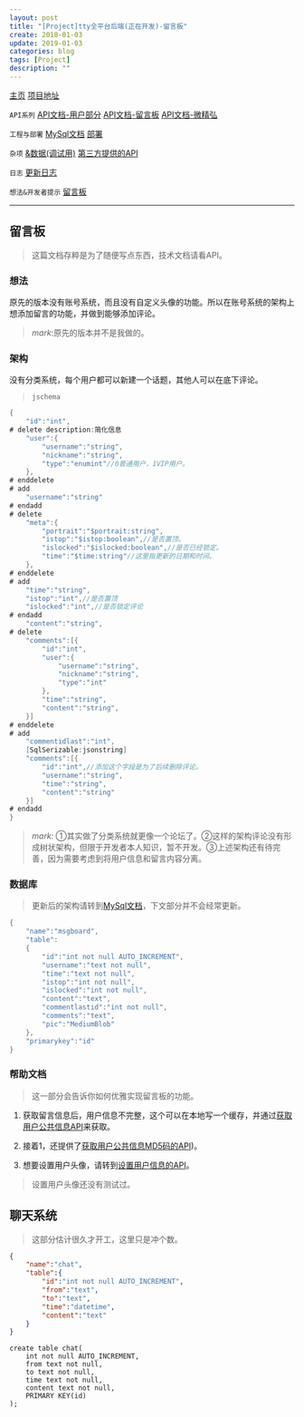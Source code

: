 ```yaml
---
layout: post
title: "[Project]tty全平台后端(正在开发)-留言板"
create: 2018-01-03
update: 2019-01-03
categories: blog
tags: [Project]
description: ""
---
```


[主页](https://h1542462994.github.io/blog/2018/12/23/aspserver-index/)    [项目地址](https://github.com/TropicalTeamYard/tty.platform.aspserver)

`API系列` [API文档-用户部分](https://h1542462994.github.io/blog/2018/12/23/aspserver-api-user/)  [API文档-留言板](https://h1542462994.github.io/blog/2019/01/09/aspserver-api-msgboard/)   [API文档-微精弘](https://h1542462994.github.io/blog/2019/01/09/aspserver-api-wejh/)

`工程与部署` [MySql文档](https://h1542462994.github.io/blog/2018/12/23/aspserver-mysql/)  [部署](https://h1542462994.github.io/blog/2018/12/23/aspserver-deploy/)

`杂项` [&数据(调试用)](https://h1542462994.github.io/blog/2018/12/23/aspserver-data/)    [第三方提供的API](https://h1542462994.github.io/blog/2018/12/23/aspserver-providedapi/)

`日志` [更新日志](https://h1542462994.github.io/blog/2019/01/09/aspserver-updatelog/)

`想法&开发者提示` [留言板](https://h1542462994.github.io/blog/2019/01/03/aspserver-msgboard/)

-------

## 留言板

> 这篇文档存粹是为了随便写点东西，技术文档请看API。

### 想法

原先的版本没有账号系统，而且没有自定义头像的功能。所以在账号系统的架构上想添加留言的功能，并做到能够添加评论。

> *mark*:原先的版本并不是我做的。

### 架构

没有分类系统，每个用户都可以新建一个话题，其他人可以在底下评论。

> `jschema`

```csharp
{
    "id":"int",
# delete description:简化信息
    "user":{
        "username":"string",
        "nickname":"string",
        "type":"enumint"//0普通用户，1VIP用户。
    },
# enddelete
# add
    "username":"string"
# endadd
# delete
    "meta":{
        "portrait":"$portrait:string",
        "istop":"$istop:boolean",//是否置顶。
        "islocked":"$islocked:boolean",//是否已经锁定。
        "time":"$time:string"//这里指更新的日期和时间。
    },
# enddelete
# add
    "time":"string",
    "istop":"int",//是否置顶
    "islocked":"int",//是否锁定评论
# endadd
    "content":"string",
# delete
    "comments":[{
        "id":"int",
        "user":{
            "username":"string",
            "nickname":"string",
            "type":"int"
        },
        "time":"string",
        "content":"string",
    }]
# enddelete
# add
    "commentidlast":"int",
    [SqlSerizable:jsonstring]
    "comments":[{
        "id":"int",//添加这个字段是为了后续删除评论。
        "username":"string",
        "time":"string",
        "content":"string"
    }]
# endadd
}
```

> *mark:* ①其实做了分类系统就更像一个论坛了。②这样的架构评论没有形成树状架构，但限于开发者本人知识，暂不开发。③上述架构还有待完善，因为需要考虑到将用户信息和留言内容分离。

### 数据库

> 更新后的架构请转到[MySql文档](https://h1542462994.github.io/blog/2018/12/23/aspserver-mysql/#留言系统模块)，下文部分并不会经常更新。

```csharp
{
    "name":"msgboard",
    "table":
    {
        "id":"int not null AUTO_INCREMENT",
        "username":"text not null",
        "time":"text not null",
        "istop":"int not null",
        "islocked":"int not null",
        "content":"text",
        "commentlastid":"int not null",
        "comments":"text",
        "pic":"MediumBlob"
    },
    "primarykey":"id"    
}
```

### 帮助文档

> 这一部分会告诉你如何优雅实现留言板的功能。

1. 获取留言信息后，用户信息不完整，这个可以在本地写一个缓存，并通过[获取用户公共信息API](https://h1542462994.github.io/blog/2018/12/23/aspserver-api-user/#用户公共信息)来获取。

2. 接着1，还提供了[获取用户公共信息MD5码的API](https://h1542462994.github.io/blog/2018/12/23/aspserver-api-user/#用户公共信息md5))。

3. 想要设置用户头像，请转到[设置用户信息的API](https://h1542462994.github.io/blog/2018/12/23/aspserver-api-user/#24设置用户信息)。

> 设置用户头像还没有测试过。

## 聊天系统

> 这部分估计很久才开工，这里只是冲个数。

```json
{
    "name":"chat",
    "table":{
        "id":"int not null AUTO_INCREMENT",
        "from":"text",
        "to":"text",
        "time":"datetime",
        "content":"text"
    }
}
```

```
create table chat(
    int not null AUTO_INCREMENT,
    from text not null,
    to text not null,
    time text not null,
    content text not null,
    PRIMARY KEY(id)
);

```